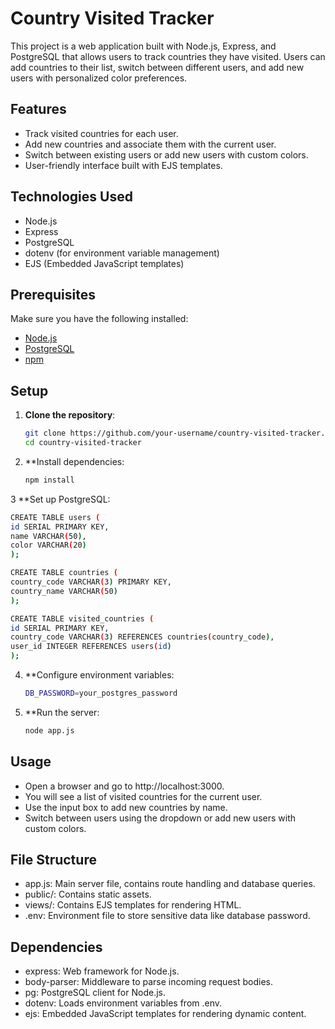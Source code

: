 # Country Visited Tracker

This project is a web application built with Node.js, Express, and PostgreSQL that allows users to track countries they have visited. Users can add countries to their list, switch between different users, and add new users with personalized color preferences.

## Features

- Track visited countries for each user.
- Add new countries and associate them with the current user.
- Switch between existing users or add new users with custom colors.
- User-friendly interface built with EJS templates.

## Technologies Used

- Node.js
- Express
- PostgreSQL
- dotenv (for environment variable management)
- EJS (Embedded JavaScript templates)

## Prerequisites

Make sure you have the following installed:

- [Node.js](https://nodejs.org/)
- [PostgreSQL](https://www.postgresql.org/)
- [npm](https://www.npmjs.com/)

## Setup

1. **Clone the repository**:

   ```bash
   git clone https://github.com/your-username/country-visited-tracker.git
   cd country-visited-tracker
   ```
2. **Install dependencies:
   ```bash
   npm install
   ```
3 **Set up PostgreSQL:
  ```bash
CREATE TABLE users (
  id SERIAL PRIMARY KEY,
  name VARCHAR(50),
  color VARCHAR(20)
);

CREATE TABLE countries (
  country_code VARCHAR(3) PRIMARY KEY,
  country_name VARCHAR(50)
);

CREATE TABLE visited_countries (
  id SERIAL PRIMARY KEY,
  country_code VARCHAR(3) REFERENCES countries(country_code),
  user_id INTEGER REFERENCES users(id)
);
```
4. **Configure environment variables:
   ```bash
   DB_PASSWORD=your_postgres_password
   ```
5. **Run the server:
   ```bash
   node app.js
   ```

## Usage
- Open a browser and go to http://localhost:3000.
- You will see a list of visited countries for the current user.
- Use the input box to add new countries by name.
- Switch between users using the dropdown or add new users with custom colors.

## File Structure
- app.js: Main server file, contains route handling and database queries.
- public/: Contains static assets.
- views/: Contains EJS templates for rendering HTML.
- .env: Environment file to store sensitive data like database password.

## Dependencies
- express: Web framework for Node.js.
- body-parser: Middleware to parse incoming request bodies.
- pg: PostgreSQL client for Node.js.
- dotenv: Loads environment variables from .env.
- ejs: Embedded JavaScript templates for rendering dynamic content.
